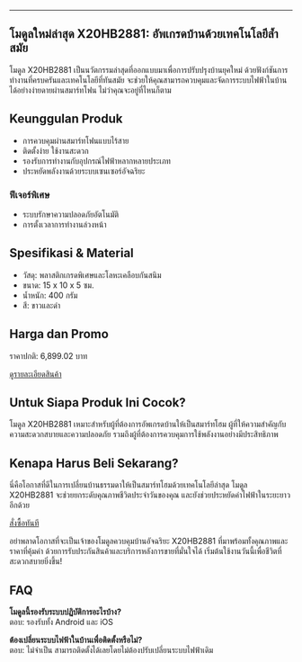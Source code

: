 ---  

<h2>โมดูลใหม่ล่าสุด X20HB2881: อัพเกรดบ้านด้วยเทคโนโลยีล้ำสมัย</h2>

โมดูล X20HB2881 เป็นนวัตกรรมล่าสุดที่ออกแบบมาเพื่อการปรับปรุงบ้านยุคใหม่ ด้วยฟังก์ชันการทำงานที่ครบครันและเทคโนโลยีที่ทันสมัย จะช่วยให้คุณสามารถควบคุมและจัดการระบบไฟฟ้าในบ้านได้อย่างง่ายดายผ่านสมาร์ทโฟน ไม่ว่าคุณจะอยู่ที่ไหนก็ตาม

<h2>Keunggulan Produk</h2>

<ul>
  <li>การควบคุมผ่านสมาร์ทโฟนแบบไร้สาย</li>
  <li>ติดตั้งง่าย ใช้งานสะดวก</li>
  <li>รองรับการทำงานกับอุปกรณ์ไฟฟ้าหลากหลายประเภท</li>
  <li>ประหยัดพลังงานด้วยระบบเซนเซอร์อัจฉริยะ</li>
</ul>

<h3>ฟีเจอร์พิเศษ</h3>

<ul>
  <li>ระบบรักษาความปลอดภัยอัตโนมัติ</li>
  <li>การตั้งเวลาการทำงานล่วงหน้า</li>
</ul>

<h2>Spesifikasi & Material</h2>

<ul>
  <li>วัสดุ: พลาสติกเกรดพิเศษและโลหะเคลือบกันสนิม</li>
  <li>ขนาด: 15 x 10 x 5 ซม.</li>
  <li>น้ำหนัก: 400 กรัม</li>
  <li>สี: ขาวและดำ</li>
</ul>

<h2>Harga dan Promo</h2>

<p>ราคาปกติ: 6,899.02 บาท</p>

<div class="flex justify-center my-2">
  <a href="https://buy.csgad.com/olHZmWI" rel="nofollow sponsored" target="_blank" class="py-2 px-4 rounded-md text-white font-semibold bg-gradient-to-r from-[#f73c22] to-[#ff7b48]">ดูรายละเอียดสินค้า</a>
</div>

<h2>Untuk Siapa Produk Ini Cocok?</h2>

<p>โมดูล X20HB2881 เหมาะสำหรับผู้ที่ต้องการอัพเกรดบ้านให้เป็นสมาร์ทโฮม ผู้ที่ให้ความสำคัญกับความสะดวกสบายและความปลอดภัย รวมถึงผู้ที่ต้องการควบคุมการใช้พลังงานอย่างมีประสิทธิภาพ</p>

<h2>Kenapa Harus Beli Sekarang?</h2>

<p>นี่คือโอกาสที่ดีในการเปลี่ยนบ้านธรรมดาให้เป็นสมาร์ทโฮมด้วยเทคโนโลยีล่าสุด โมดูล X20HB2881 จะช่วยยกระดับคุณภาพชีวิตประจำวันของคุณ และยังช่วยประหยัดค่าไฟฟ้าในระยะยาวอีกด้วย</p>

<div class="flex justify-center my-2">
  <a href="https://buy.csgad.com/olHZmWI" rel="nofollow sponsored" target="_blank" class="py-2 px-4 rounded-md text-white font-semibold bg-gradient-to-r from-[#f73c22] to-[#ff7b48]">สั่งซื้อทันที</a>
</div>

<p>อย่าพลาดโอกาสที่จะเป็นเจ้าของโมดูลควบคุมบ้านอัจฉริยะ X20HB2881 ที่มาพร้อมทั้งคุณภาพและราคาที่คุ้มค่า ด้วยการรับประกันสินค้าและบริการหลังการขายที่มั่นใจได้ เริ่มต้นใช้งานวันนี้เพื่อชีวิตที่สะดวกสบายยิ่งขึ้น!</p>

<h2>FAQ</h2>

<p><strong>โมดูลนี้รองรับระบบปฏิบัติการอะไรบ้าง?</strong><br>
ตอบ: รองรับทั้ง Android และ iOS</p>

<p><strong>ต้องเปลี่ยนระบบไฟฟ้าในบ้านเพื่อติดตั้งหรือไม่?</strong><br>
ตอบ: ไม่จำเป็น สามารถติดตั้งได้เลยโดยไม่ต้องปรับเปลี่ยนระบบไฟฟ้าเดิม</p>